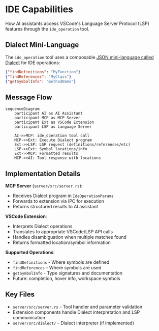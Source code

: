 # IDE Capabilities

How AI assistants access VSCode's Language Server Protocol (LSP) features through the `ide_operation` tool.

## Dialect Mini-Language

The `ide_operation` tool uses a composable [JSON mini-language called Dialect](./dialect-language.md) for IDE operations:

```json
{"findDefinitions": "MyFunction"}
{"findReferences": "MyClass"}
{"getSymbolInfo": "methodName"}
```

## Message Flow

```mermaid
sequenceDiagram
    participant AI as AI Assistant
    participant MCP as MCP Server
    participant Ext as VSCode Extension
    participant LSP as Language Server

    AI->>MCP: ide_operation tool call
    MCP->>Ext: Execute Dialect program
    Ext->>LSP: LSP request (definitions/references/etc)
    LSP->>Ext: Symbol locations/info
    Ext->>MCP: Formatted results
    MCP->>AI: Tool response with locations
```

## Implementation Details

**MCP Server** (`server/src/server.rs`):
- Receives Dialect program in `IdeOperationParams`
- Forwards to extension via IPC for execution
- Returns structured results to AI assistant

**VSCode Extension**:
- Interprets Dialect operations
- Translates to appropriate VSCode/LSP API calls
- Handles disambiguation when multiple matches found
- Returns formatted location/symbol information

**Supported Operations**:
- `findDefinitions` - Where symbols are defined
- `findReferences` - Where symbols are used
- `getSymbolInfo` - Type signatures and documentation
- Future: completion, hover info, workspace symbols

## Key Files

- `server/src/server.rs` - Tool handler and parameter validation
- Extension components handle Dialect interpretation and LSP communication
- `server/src/dialect/` - Dialect interpreter (if implemented)
